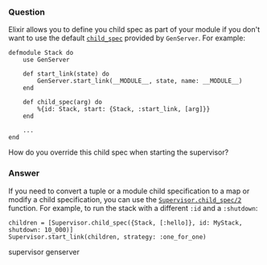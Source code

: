### Question

Elixir allows you to define you child spec  as part of your module if you don't
want to use the default
[`child_spec`](https://hexdocs.pm/elixir/GenServer.html) provided by
`GenServer`. For example:

```
defmodule Stack do
    use GenServer
    
    def start_link(state) do
        GenServer.start_link(__MODULE__, state, name: __MODULE__)
    end
    
    def child_spec(arg) do
        %{id: Stack, start: {Stack, :start_link, [arg]}}
    end

    ... 
end
```

How do you override this child spec when starting the supervisor?


### Answer
If you need to convert a tuple or a module child specification to a map
or modify a child specification, you can use the
[`Supervisor.child_spec/2`](https://hexdocs.pm/elixir/Supervisor.html#child_spec/2)
function. For example, to run the stack with a different `:id` and a
`:shutdown`:

```
children = [Supervisor.child_spec({Stack, [:hello]}, id: MyStack, shutdown: 10_000)]
Supervisor.start_link(children, strategy: :one_for_one)
```


supervisor genserver
